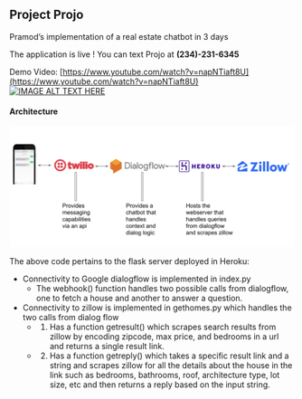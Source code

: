 ## Project Projo

Pramod’s implementation of a real estate chatbot in 3 days

The application is live ! You can text Projo at  **(234)-231-6345**

Demo Video: [https://www.youtube.com/watch?v=napNTiaft8U](https://www.youtube.com/watch?v=napNTiaft8U)
[![IMAGE ALT TEXT HERE](https://img.youtube.com/vi/napNTiaft8U/0.jpg)](https://www.youtube.com/watch?v=napNTiaft8U)

#### Architecture

[![IMAGE ALT TEXT HERE](https://raw.githubusercontent.com/PramodVemulapalli/RealEstateChatbot/master/docs/Architecture.png)](https://raw.githubusercontent.com/PramodVemulapalli/RealEstateChatbot/master/docs/Architecture.png)

The above code pertains to the flask server deployed in Heroku:

*   Connectivity to Google dialogflow is implemented in index.py
    *   The webhook() function handles two possible calls from dialogflow, one to fetch a house and another to answer a question.
*   Connectivity to zillow is implemented in gethomes.py which handles the two calls from dialog flow
    *   1) Has a function getresult() which scrapes search results from zillow by encoding zipcode, max price, and bedrooms in a url and returns a single result link.  
    *   2) Has a function getreply() which takes a specific result link and a string and scrapes zillow for all the details about the house in the link such as bedrooms, bathrooms, roof, architecture type, lot size, etc and then returns a reply based on the input string.
